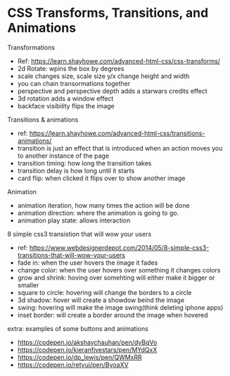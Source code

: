 # CSS Transforms, Transitions, and Animations

Transformations
- Ref: https://learn.shayhowe.com/advanced-html-css/css-transforms/<br>
- 2d Rotate: wpins the box by degrees <br>
- scale changes size, scale size y/x change height and width <br>
- you can chain transormations together <br>
- perspective and perspective depth adds a starwars credits effect <br>
- 3d rotation adds a window effect <br>
- backface visibility flips the image <br>

Transitions & animations <br>
- ref: https://learn.shayhowe.com/advanced-html-css/transitions-animations/<br>
- transition is just an effect that is introduced when an action moves you to another instance of the page <br>
- transition timing: how long the transition takes <br>
- transition delay is how long until it starts <br>
- card flip: when clicked it flips over to show another image

Animation
- animation iteration, how many times the action will be done <br>
- animation direction: where the animation is going to go.<br>
- animation play state: allows interaction<br>

8 simple css3 transistion that will wow your users
- ref: https://www.webdesignerdepot.com/2014/05/8-simple-css3-transitions-that-will-wow-your-users
- fade in: when the user hovers the image it fades <br>
- change color: when the user hovers over something it changes colors <br>
- grow and shrink: hoving over somehting will either make it bigger or smaller <br>
- square to circle: hovering will change the borders to a circle <br>
- 3d shadow: hover will create a showdow beind the image <br>
- swing: hovering will make the image swing(think deleting iphone apps) <br>
- inset border: will create a border around the image when hovered <br>

extra: examples of some buttons and animations
- https://codepen.io/akshaychauhan/pen/dyBqVo
- https://codepen.io/kieranfivestars/pen/MYdQxX
- https://codepen.io/dp_lewis/pen/QWMxRR
- https://codepen.io/retyui/pen/ByoaXV

